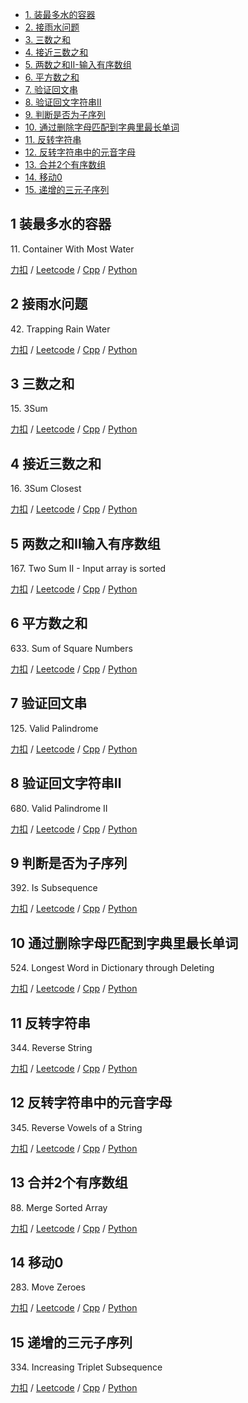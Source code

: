 <!-- GFM-TOC -->
* [1. 装最多水的容器](#1-装最多水的容器)
* [2. 接雨水问题](#2-接雨水问题)
* [3. 三数之和](#3-三数之和)
* [4. 接近三数之和](#4-接近三数之和)
* [5. 两数之和II-输入有序数组](#5-两数之和II输入有序数组)
* [6. 平方数之和](#6-平方数之和)
* [7. 验证回文串](#7-验证回文串)
* [8. 验证回文字符串Ⅱ](#8-验证回文字符串Ⅱ)
* [9. 判断是否为子序列](#9-判断是否为子序列)
* [10. 通过删除字母匹配到字典里最长单词](#10-通过删除字母匹配到字典里最长单词)
* [11. 反转字符串](#11-反转字符串)
* [12. 反转字符串中的元音字母](#12-反转字符串中的元音字母)
* [13. 合并2个有序数组](#13-合并2个有序数组)  
* [14. 移动0](#14-移动0)
* [15. 递增的三元子序列](#15-递增的三元子序列)

<!-- GFM-TOC -->

## 1 装最多水的容器
11\. Container With Most Water

[力扣](https://leetcode-cn.com/problems/container-with-most-water/) / [Leetcode](https://leetcode.com/problems/container-with-most-water/) / [Cpp](../algo_03_two_points/L11-m.cpp) / [Python](../python-algorithm/algo_03_two_points/L11-m.py)

## 2 接雨水问题
42\. Trapping Rain Water

[力扣](https://leetcode-cn.com/problems/trapping-rain-water/submissions/) / [Leetcode](https://leetcode.com/problems/trapping-rain-water/submissions/) / [Cpp](../algo_03_two_points/L42-h.cpp) / [Python](../python-algorithm/algo_03_two_points/L42-h.py)

## 3 三数之和
15\. 3Sum

[力扣](https://leetcode-cn.com/problems/3sum/) / [Leetcode](https://leetcode.com/problems/3sum/) / [Cpp](../algo_03_two_points/L15-m.cpp) / [Python](../python-algorithm/algo_03_two_points/L15-m.py)

## 4 接近三数之和
16\. 3Sum Closest

[力扣](https://leetcode-cn.com/problems/3sum-closest/) / [Leetcode](https://leetcode.com/problems/3sum-closest/) / [Cpp](../algo_03_two_points/L16-m.cpp) / [Python](../python-algorithm/algo_03_two_points/L16-m.py)

## 5 两数之和II输入有序数组
167\. Two Sum II - Input array is sorted

[力扣](https://leetcode-cn.com/problems/two-sum-ii-input-array-is-sorted/) / [Leetcode](https://leetcode.com/problems/two-sum-ii-input-array-is-sorted/) / [Cpp](../algo_03_two_points/L167.cpp) / [Python](../python-algorithm/algo_03_two_points/L167.py)

## 6 平方数之和
633\. Sum of Square Numbers

[力扣](https://leetcode-cn.com/problems/sum-of-square-numbers/) / [Leetcode](https://leetcode.com/problems/sum-of-square-numbers/) / [Cpp](../algo_03_two_points/L633.cpp) / [Python](../python-algorithm/algo_03_two_points/L633.py)

## 7 验证回文串
125\. Valid Palindrome

[力扣](https://leetcode-cn.com/problems/valid-palindrome/) / [Leetcode](https://leetcode.com/problems/valid-palindrome/) / [Cpp](../algo_03_two_points/L125.cpp) / [Python](../python-algorithm/algo_03_two_points/L125.py)


## 8 验证回文字符串Ⅱ
680\. Valid Palindrome II

[力扣](https://leetcode-cn.com/problems/valid-palindrome-ii/) / [Leetcode](https://leetcode.com/problems/valid-palindrome-ii/) / [Cpp](../algo_03_two_points/L680.cpp) / [Python](../python-algorithm/algo_03_two_points/L680.py)

## 9 判断是否为子序列
392\. Is Subsequence

[力扣](https://leetcode-cn.com/problems/is-subsequence/) / [Leetcode](https://leetcode.com/problems/is-subsequence/) / [Cpp](../algo_03_two_points/L392.cpp) / [Python](../python-algorithm/algo_03_two_points/L392.py)


## 10 通过删除字母匹配到字典里最长单词
524\. Longest Word in Dictionary through Deleting

[力扣](https://leetcode-cn.com/problems/longest-word-in-dictionary-through-deleting/) / [Leetcode](https://leetcode.com/problems/longest-word-in-dictionary-through-deleting/) / [Cpp](../algo_03_two_points/L524-m.cpp) / [Python](../python-algorithm/algo_03_two_points/L524-m.py)

## 11 反转字符串
344\. Reverse String

[力扣](https://leetcode-cn.com/problems/reverse-string/) / [Leetcode](https://leetcode.com/problems/reverse-string/) / [Cpp](../algo_03_two_points/L344.cpp) / [Python](../python-algorithm/algo_03_two_points/L344.py)

## 12 反转字符串中的元音字母
345\. Reverse Vowels of a String

[力扣](https://leetcode-cn.com/problems/reverse-vowels-of-a-string/) / [Leetcode](https://leetcode.com/problems/reverse-vowels-of-a-string/) / [Cpp](../algo_03_two_points/L345.cpp) / [Python](../python-algorithm/algo_03_two_points/L345.py)


## 13 合并2个有序数组
88\. Merge Sorted Array

[力扣](https://leetcode-cn.com/problems/merge-sorted-array/) / [Leetcode](https://leetcode.com/problems/merge-sorted-array/) / [Cpp](../algo_03_two_points/L88.cpp) / [Python](../python-algorithm/algo_03_two_points/L88.py)

## 14 移动0
283\. Move Zeroes

[力扣](https://leetcode-cn.com/problems/move-zeroes/) / [Leetcode](https://leetcode.com/problems/move-zeroes/) / [Cpp](../algo_03_two_points/L283.cpp) / [Python](../python-algorithm/algo_03_two_points/L283.py)

## 15 递增的三元子序列  
334\. Increasing Triplet Subsequence

[力扣](https://leetcode-cn.com/problems/increasing-triplet-subsequence/) / [Leetcode](https://leetcode.com/problems/increasing-triplet-subsequence/) / [Cpp](../algo_03_two_points/L334-m.cpp) / [Python](../python-algorithm/algo_03_two_points/L334-m.py)




